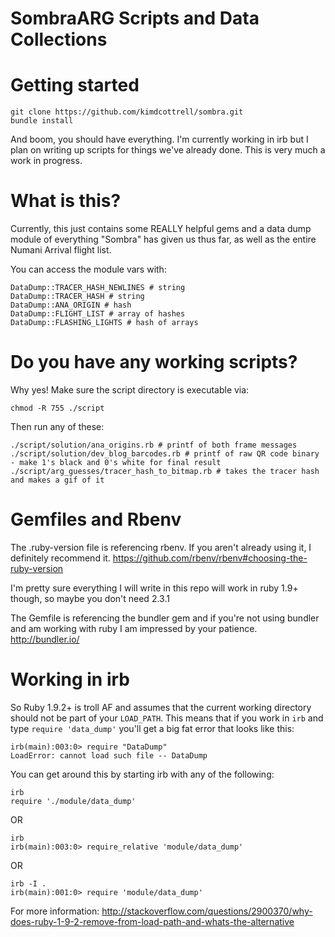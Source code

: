 # SombraARG Scripts and Data Collections

# Getting started
```
git clone https://github.com/kimdcottrell/sombra.git
bundle install
```

And boom, you should have everything. I'm currently working in irb but I plan on writing up scripts for things we've already done. This is very much a work in progress.

# What is this?

Currently, this just contains some REALLY helpful gems and a data dump module of everything "Sombra" has given us thus far, as well as the entire Numani Arrival flight list.

You can access the module vars with:

```
DataDump::TRACER_HASH_NEWLINES # string
DataDump::TRACER_HASH # string
DataDump::ANA_ORIGIN # hash
DataDump::FLIGHT_LIST # array of hashes
DataDump::FLASHING_LIGHTS # hash of arrays
```

# Do you have any working scripts?

Why yes! Make sure the script directory is executable via:

```
chmod -R 755 ./script
```

Then run any of these:

```
./script/solution/ana_origins.rb # printf of both frame messages
./script/solution/dev_blog_barcodes.rb # printf of raw QR code binary - make 1's black and 0's white for final result
./script/arg_guesses/tracer_hash_to_bitmap.rb # takes the tracer hash and makes a gif of it
```

# Gemfiles and Rbenv
The .ruby-version file is referencing rbenv. If you aren't already using it, I definitely recommend it.
https://github.com/rbenv/rbenv#choosing-the-ruby-version

I'm pretty sure everything I will write in this repo will work in ruby 1.9+ though, so maybe you don't need 2.3.1

The Gemfile is referencing the bundler gem and if you're not using bundler and am working with ruby I am impressed by your patience.
http://bundler.io/

# Working in irb
So Ruby 1.9.2+ is troll AF and assumes that the current working directory should not be part of your ``LOAD_PATH``. This means that if you work in ``irb`` and type ``require 'data_dump'`` you'll get a big fat error that looks like this:

```
irb(main):003:0> require "DataDump"
LoadError: cannot load such file -- DataDump
```

You can get around this by starting irb with any of the following:

```
irb
require './module/data_dump'
```

OR

```
irb
irb(main):003:0> require_relative 'module/data_dump'
```

OR

```
irb -I .
irb(main):001:0> require 'module/data_dump'
```

For more information: http://stackoverflow.com/questions/2900370/why-does-ruby-1-9-2-remove-from-load-path-and-whats-the-alternative
